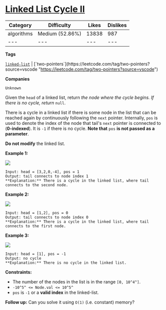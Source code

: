 [Linked List Cycle II](https://leetcode.com/problems/linked-list-cycle-ii/description/ "https://leetcode.com/problems/linked-list-cycle-ii/description/")
=========================================================================================================================================================

| Category | Difficulty | Likes | Dislikes |
| --- |  --- |  --- |  --- |
| algorithms | Medium (52.86%) | 13838 | 987 |
| --- |  --- |  --- |  --- |

**Tags**

[`linked-list`](https://leetcode.com/tag/linked-list?source=vscode "https://leetcode.com/tag/linked-list?source=vscode") | [`two-pointers`](https://leetcode.com/tag/two-pointers?source=vscode "https://leetcode.com/tag/two-pointers?source=vscode")

**Companies**

`Unknown`

Given the `head` of a linked list, return *the node where the cycle begins. If there is no cycle, return* `null`.

There is a cycle in a linked list if there is some node in the list that can be reached again by continuously following the `next` pointer. Internally, `pos` is used to denote the index of the node that tail's `next` pointer is connected to (**0-indexed**). It is `-1` if there is no cycle. **Note that** `pos` **is not passed as a parameter**.

**Do not modify** the linked list.

**Example 1:**

![](https://assets.leetcode.com/uploads/2018/12/07/circularlinkedlist.png)
```
Input: head = [3,2,0,-4], pos = 1
Output: tail connects to node index 1
**Explanation:** There is a cycle in the linked list, where tail connects to the second node.
```

**Example 2:**

![](https://assets.leetcode.com/uploads/2018/12/07/circularlinkedlist_test2.png)
```
Input: head = [1,2], pos = 0
Output: tail connects to node index 0
**Explanation:** There is a cycle in the linked list, where tail connects to the first node.
```

**Example 3:**

![](https://assets.leetcode.com/uploads/2018/12/07/circularlinkedlist_test3.png)
```
Input: head = [1], pos = -1
Output: no cycle
**Explanation:** There is no cycle in the linked list.
```

**Constraints:**

-   The number of the nodes in the list is in the range `[0, 10^4^]`.
-   `-10^5^ <= Node.val <= 10^5^`
-   `pos` is `-1` or a **valid index** in the linked-list.

**Follow up:** Can you solve it using `O(1)` (i.e. constant) memory?